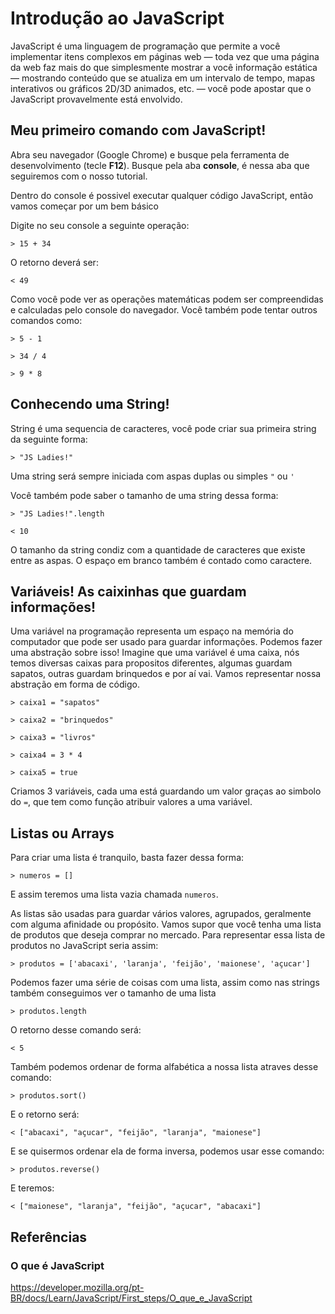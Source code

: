 # Introdução ao JavaScript

JavaScript é uma linguagem de programação que permite a você implementar itens complexos em páginas web — toda vez que uma página da web faz mais do que simplesmente mostrar a você informação estática — mostrando conteúdo que se atualiza em um intervalo de tempo, mapas interativos ou gráficos 2D/3D animados, etc. — você pode apostar que o JavaScript provavelmente está envolvido.

## Meu primeiro comando com JavaScript!

Abra seu navegador (Google Chrome) e busque pela ferramenta de desenvolvimento (tecle **F12**).
Busque pela aba **console**, é nessa aba que seguiremos com o nosso tutorial.

Dentro do console é possivel executar qualquer código JavaScript, então vamos começar por um bem básico

Digite no seu console a seguinte operação:

`> 15 + 34`

O retorno deverá ser:

`< 49`

Como você pode ver as operações matemáticas podem ser compreendidas e calculadas pelo console do navegador. 
Você também pode tentar outros comandos como:

`> 5 - 1`

`> 34 / 4`

`> 9 * 8`

## Conhecendo uma String!

String é uma sequencia de caracteres, você pode criar sua primeira string da seguinte forma:

`> "JS Ladies!"`

Uma string será sempre iniciada com aspas duplas ou simples `"` ou `'`

Você também pode saber o tamanho de uma string dessa forma:

`> "JS Ladies!".length`

`< 10`

O tamanho da string condiz com a quantidade de caracteres que existe entre as aspas. O espaço em branco também é contado como caractere.


## Variáveis! As caixinhas que guardam informações!

Uma variável na programação representa um espaço na memória do computador que pode ser usado para guardar informações.
Podemos fazer uma abstração sobre isso! Imagine que uma variável é uma caixa, nós temos diversas caixas para propositos diferentes, algumas guardam sapatos, outras guardam brinquedos e por aí vai.
Vamos representar nossa abstração em forma de código.

`> caixa1 = "sapatos"`

`> caixa2 = "brinquedos"`

`> caixa3 = "livros"`

`> caixa4 = 3 * 4`

`> caixa5 = true`

Criamos 3 variáveis, cada uma está guardando um valor graças ao simbolo do `=`, que tem como função atribuir valores a uma variável.

## Listas ou Arrays

Para criar uma lista é tranquilo, basta fazer dessa forma:

`> numeros = []`

E assim teremos uma lista vazia chamada `numeros`.

As listas são usadas para guardar vários valores, agrupados, geralmente com alguma afinidade ou propósito. Vamos supor que você tenha uma lista de produtos que deseja comprar no mercado. Para representar essa lista de produtos no JavaScript seria assim:

`> produtos = ['abacaxi', 'laranja', 'feijão', 'maionese', 'açucar']`

Podemos fazer uma série de coisas com uma lista, assim como nas strings também conseguimos ver o tamanho de uma lista

`> produtos.length`

O retorno desse comando será:

`< 5`

Também podemos ordenar de forma alfabética a nossa lista atraves desse comando:

`> produtos.sort()`

E o retorno será:

`< ["abacaxi", "açucar", "feijão", "laranja", "maionese"]`

E se quisermos ordenar ela de forma inversa, podemos usar esse comando:

`> produtos.reverse()`

E teremos:

`< ["maionese", "laranja", "feijão", "açucar", "abacaxi"]`


## Referências

### O que é JavaScript
https://developer.mozilla.org/pt-BR/docs/Learn/JavaScript/First_steps/O_que_e_JavaScript

### 
